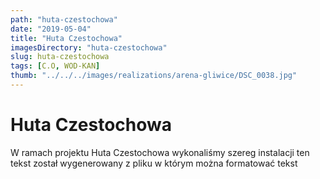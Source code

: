 ```yaml
---
path: "huta-czestochowa"
date: "2019-05-04"
title: "Huta Czestochowa"
imagesDirectory: "huta-czestochowa"
slug: huta-czestochowa
tags: [C.O, WOD-KAN]
thumb: "../../../images/realizations/arena-gliwice/DSC_0038.jpg"
---
```


# Huta Czestochowa

W ramach projektu Huta Czestochowa wykonaliśmy szereg instalacji 
ten tekst został wygenerowany z pliku w którym można formatować tekst
